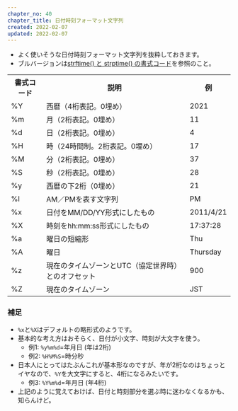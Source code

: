 ```yaml
---
chapter_no: 40
chapter_title: 日付時刻フォーマット文字列
created: 2022-02-07
updated: 2022-02-07
---
```

- よく使いそうな日付時刻フォーマット文字列を抜粋しておきます。
- ブルバージョンは[strftime() と strptime() の書式コード](https://docs.python.org/ja/3/library/datetime.html#strftime-and-strptime-format-codes)を参照のこと。

<table class="normal">
	<tr>
		<th markdown="span">書式コード</th>
		<th markdown="span">説明</th>
		<th markdown="span">例</th>
	</tr>
	<tr>
		<td markdown="span">%Y</td>
		<td markdown="span">西暦（4桁表記。0埋め）</td>
		<td markdown="span">2021</td>
	</tr>
	<tr>
		<td markdown="span">%m</td>
		<td markdown="span">月（2桁表記。0埋め）</td>
		<td markdown="span">11</td>
	</tr>
	<tr>
		<td markdown="span">%d</td>
		<td markdown="span">日（2桁表記。0埋め）</td>
		<td markdown="span">4</td>
	</tr>
	<tr>
		<td markdown="span">%H</td>
		<td markdown="span">時（24時間制。2桁表記。0埋め）</td>
		<td markdown="span">17</td>
	</tr>
	<tr>
		<td markdown="span">%M</td>
		<td markdown="span">分（2桁表記。0埋め）</td>
		<td markdown="span">37</td>
	</tr>
	<tr>
		<td markdown="span">%S</td>
		<td markdown="span">秒（2桁表記。0埋め）</td>
		<td markdown="span">28</td>
	</tr>
	<tr>
		<td markdown="span">%y</td>
		<td markdown="span">西暦の下2桁（0埋め）</td>
		<td markdown="span">21</td>
	</tr>
	<tr>
		<td markdown="span">%l</td>
		<td markdown="span">AM／PMを表す文字列</td>
		<td markdown="span">PM</td>
	</tr>
	<tr>
		<td markdown="span">%x</td>
		<td markdown="span">日付をMM/DD/YY形式にしたもの</td>
		<td markdown="span">2011/4/21</td>
	</tr>
	<tr>
		<td markdown="span">%X</td>
		<td markdown="span">時刻をhh:mm:ss形式にしたもの</td>
		<td markdown="span">17:37:28</td>
	</tr>
	<tr>
		<td markdown="span">%a</td>
		<td markdown="span">曜日の短縮形</td>
		<td markdown="span">Thu</td>
	</tr>
	<tr>
		<td markdown="span">%A</td>
		<td markdown="span">曜日</td>
		<td markdown="span">Thursday</td>
	</tr>
	<tr>
		<td markdown="span">%z</td>
		<td markdown="span">現在のタイムゾーンとUTC（協定世界時）とのオフセット</td>
		<td markdown="span">900</td>
	</tr>
	<tr>
		<td markdown="span">%Z</td>
		<td markdown="span">現在のタイムゾーン</td>
		<td markdown="span">JST</td>
	</tr>
</table>

### 補足
- `%x`と`%X`はデフォルトの略形式のようです。
- 基本的な考え方はおそらく、日付が小文字、時刻が大文字を使う。
  - 例1: `%y%m%d`=年月日 (年は2桁)
  - 例2: `%H%M%S`=時分秒
- 日本人にとってはたぶんこれが基本形なのですが、年が2桁なのはちょっとイヤなので、`%Y`を大文字にすると、4桁になるみたいです。
  - 例3: `%Y%m%d`=年月日 (年4桁)
- 上記のように覚えておけば、日付と時刻部分を選ぶ時に迷わなくなるかも、知らんけど。

